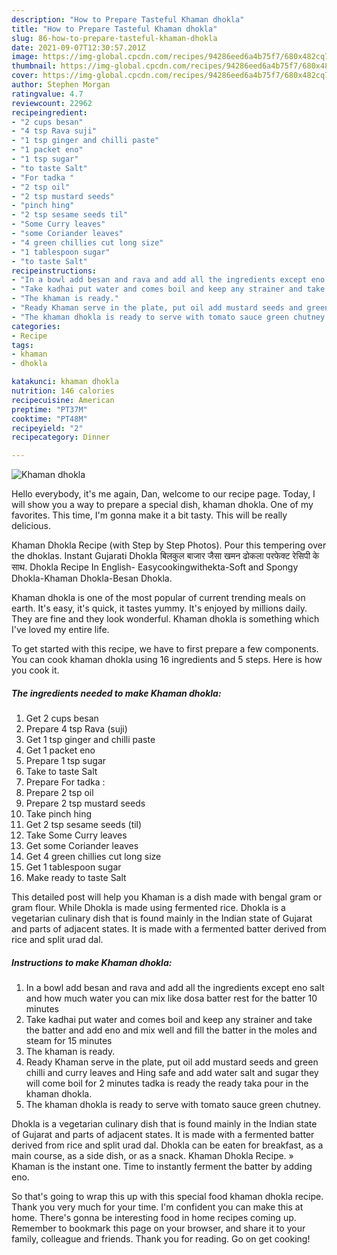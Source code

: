 ```yaml
---
description: "How to Prepare Tasteful Khaman dhokla"
title: "How to Prepare Tasteful Khaman dhokla"
slug: 86-how-to-prepare-tasteful-khaman-dhokla
date: 2021-09-07T12:30:57.201Z
image: https://img-global.cpcdn.com/recipes/94286eed6a4b75f7/680x482cq70/khaman-dhokla-recipe-main-photo.jpg
thumbnail: https://img-global.cpcdn.com/recipes/94286eed6a4b75f7/680x482cq70/khaman-dhokla-recipe-main-photo.jpg
cover: https://img-global.cpcdn.com/recipes/94286eed6a4b75f7/680x482cq70/khaman-dhokla-recipe-main-photo.jpg
author: Stephen Morgan
ratingvalue: 4.7
reviewcount: 22962
recipeingredient:
- "2 cups besan"
- "4 tsp Rava suji"
- "1 tsp ginger and chilli paste"
- "1 packet eno"
- "1 tsp sugar"
- "to taste Salt"
- "For tadka "
- "2 tsp oil"
- "2 tsp mustard seeds"
- "pinch hing"
- "2 tsp sesame seeds til"
- "Some Curry leaves"
- "some Coriander leaves"
- "4 green chillies cut long size"
- "1 tablespoon sugar"
- "to taste Salt"
recipeinstructions:
- "In a bowl add besan and rava and add all the ingredients except eno salt and how much water you can mix like dosa batter rest for the batter 10 minutes"
- "Take kadhai put water and comes boil and keep any strainer and take the batter and add eno and mix well and fill the batter in the moles and steam for 15 minutes"
- "The khaman is ready."
- "Ready Khaman serve in the plate, put oil add mustard seeds and green chilli and curry leaves and Hing safe and add water salt and sugar they will come boil for 2 minutes tadka is ready the ready taka pour in the khaman dhokla."
- "The khaman dhokla is ready to serve with tomato sauce green chutney."
categories:
- Recipe
tags:
- khaman
- dhokla

katakunci: khaman dhokla 
nutrition: 146 calories
recipecuisine: American
preptime: "PT37M"
cooktime: "PT48M"
recipeyield: "2"
recipecategory: Dinner

---
```



![Khaman dhokla](https://img-global.cpcdn.com/recipes/94286eed6a4b75f7/680x482cq70/khaman-dhokla-recipe-main-photo.jpg)

Hello everybody, it's me again, Dan, welcome to our recipe page. Today, I will show you a way to prepare a special dish, khaman dhokla. One of my favorites. This time, I'm gonna make it a bit tasty. This will be really delicious.

Khaman Dhokla Recipe (with Step by Step Photos). Pour this tempering over the dhoklas. Instant Gujarati Dhokla बिलकुल बाजार जैसा खमन ढोकला परफेक्ट रेसिपी के साथ. Dhokla Recipe In English- Easycookingwithekta-Soft and Spongy Dhokla-Khaman Dhokla-Besan Dhokla.

Khaman dhokla is one of the most popular of current trending meals on earth. It's easy, it's quick, it tastes yummy. It's enjoyed by millions daily. They are fine and they look wonderful. Khaman dhokla is something which I've loved my entire life.


To get started with this recipe, we have to first prepare a few components. You can cook khaman dhokla using 16 ingredients and 5 steps. Here is how you cook it.

<!--inarticleads1-->

##### The ingredients needed to make Khaman dhokla:

1. Get 2 cups besan
1. Prepare 4 tsp Rava (suji)
1. Get 1 tsp ginger and chilli paste
1. Get 1 packet eno
1. Prepare 1 tsp sugar
1. Take to taste Salt
1. Prepare For tadka :
1. Prepare 2 tsp oil
1. Prepare 2 tsp mustard seeds
1. Take pinch hing
1. Get 2 tsp sesame seeds (til)
1. Take Some Curry leaves
1. Get some Coriander leaves
1. Get 4 green chillies cut long size
1. Get 1 tablespoon sugar
1. Make ready to taste Salt


This detailed post will help you Khaman is a dish made with bengal gram or gram flour. While Dhokla is made using fermented rice. Dhokla is a vegetarian culinary dish that is found mainly in the Indian state of Gujarat and parts of adjacent states. It is made with a fermented batter derived from rice and split urad dal. 

<!--inarticleads2-->

##### Instructions to make Khaman dhokla:

1. In a bowl add besan and rava and add all the ingredients except eno salt and how much water you can mix like dosa batter rest for the batter 10 minutes
1. Take kadhai put water and comes boil and keep any strainer and take the batter and add eno and mix well and fill the batter in the moles and steam for 15 minutes
1. The khaman is ready.
1. Ready Khaman serve in the plate, put oil add mustard seeds and green chilli and curry leaves and Hing safe and add water salt and sugar they will come boil for 2 minutes tadka is ready the ready taka pour in the khaman dhokla.
1. The khaman dhokla is ready to serve with tomato sauce green chutney.


Dhokla is a vegetarian culinary dish that is found mainly in the Indian state of Gujarat and parts of adjacent states. It is made with a fermented batter derived from rice and split urad dal. Dhokla can be eaten for breakfast, as a main course, as a side dish, or as a snack. Khaman Dhokla Recipe. » Khaman is the instant one. Time to instantly ferment the batter by adding eno. 

So that's going to wrap this up with this special food khaman dhokla recipe. Thank you very much for your time. I'm confident you can make this at home. There's gonna be interesting food in home recipes coming up. Remember to bookmark this page on your browser, and share it to your family, colleague and friends. Thank you for reading. Go on get cooking!
